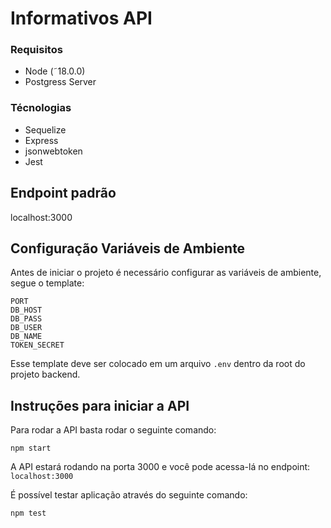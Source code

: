 # Informativos API

### Requisitos
- Node (˜18.0.0)
- Postgress Server

### Técnologias

- Sequelize
- Express
- jsonwebtoken
- Jest

## Endpoint padrão

localhost:3000

## Configuração Variáveis de Ambiente

Antes de iniciar o projeto é necessário configurar as variáveis de ambiente, segue o template:

```
PORT 
DB_HOST
DB_PASS 
DB_USER
DB_NAME
TOKEN_SECRET
```

Esse template deve ser colocado em um arquivo `.env` dentro da root do projeto backend.

## Instruções para iniciar a API

Para rodar a API basta rodar o seguinte comando:

```shell
npm start
```
A API estará rodando na porta 3000 e você pode acessa-lá no endpoint:
`localhost:3000`

É possível testar aplicação através do seguinte comando:

```shell
npm test
```
